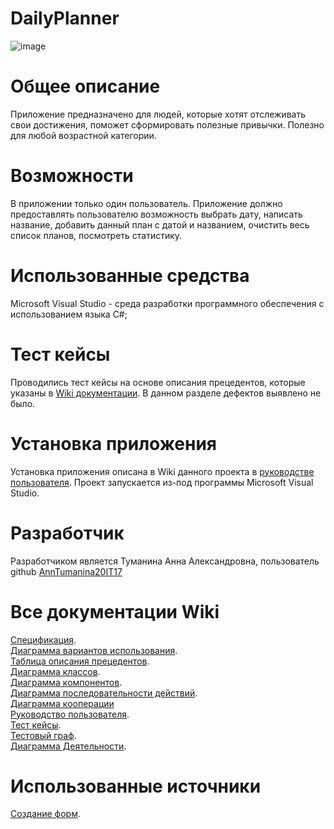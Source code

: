 # **DailyPlanner**  
![image](https://github.com/AnnTumanina/DailyPlanner/assets/98600734/fdaf7bd1-f0ce-4b53-b7c5-441d4e3c1ee2)
# **Общее описание**  
Приложение предназначено для людей, которые хотят отслеживать свои достижения, поможет сформировать полезные привычки. Полезно для любой возрастной категории.  
# **Возможности**  
В приложении только один пользователь. Приложение должно предоставлять пользователю возможность выбрать дату, написать название, добавить данный план с датой и названием, очистить весь список планов, посмотреть статистику.  
# **Использованные средства**  
Microsoft Visual Studio - среда разработки программного обеспечения с использованием языка C#;  
# **Тест кейсы**    
Проводились тест кейсы на основе описания прецедентов, которые указаны в [Wiki документации](https://github.com/AnnTumanina/DailyPlanner/wiki/%231-%D0%A2%D0%B5%D1%85%D0%BD%D0%B8%D1%87%D0%B5%D1%81%D0%BA%D0%BE%D0%B5-%D0%B7%D0%B0%D0%B4%D0%B0%D0%BD%D0%B8%D0%B5). В данном разделе дефектов выявлено не было.  
# **Установка приложения**  
Установка приложения описана в Wiki данного проекта в [руководстве пользователя](https://github.com/AnnTumanina/DailyPlanner/wiki/%239%D0%B1(11)-%D0%A0%D1%83%D0%BA%D0%BE%D0%B2%D0%BE%D0%B4%D1%81%D1%82%D0%B2%D0%BE-%D0%BF%D0%BE%D0%BB%D1%8C%D0%B7%D0%BE%D0%B2%D0%B0%D1%82%D0%B5%D0%BB%D1%8F). Проект запускается из-под программы Microsoft Visual Studio.
# **Разработчик**  
Разработчиком является Туманина Анна Александровна, пользователь github [AnnTumanina20IT17](https://github.com/AnnTumanina)
# **Все документации Wiki**  
[Спецификация](https://github.com/AnnTumanina/DailyPlanner/wiki/%232-%D0%A1%D0%BF%D0%B5%D1%86%D0%B8%D1%84%D0%B8%D0%BA%D0%B0%D1%86%D0%B8%D1%8F).  
[Диаграмма вариантов использования](https://github.com/AnnTumanina/DailyPlanner/wiki/%234-%D0%94%D0%B8%D0%B0%D0%B3%D1%80%D0%B0%D0%BC%D0%BC%D0%B0-%D0%92%D0%B0%D1%80%D0%B8%D0%B0%D0%BD%D1%82%D0%BE%D0%B2-%D0%98c%D0%BF%D0%BE%D0%BB%D1%8C%D0%B7%D0%BE%D0%B2%D0%B0%D0%BD%D0%B8%D1%8F).  
[Таблица описания прецедентов](https://github.com/AnnTumanina/DailyPlanner/wiki/%233-%D0%A2%D0%B0%D0%B1%D0%BB%D0%B8%D1%86%D1%8B-%D0%BE%D0%BF%D0%B8%D1%81%D0%B0%D0%BD%D0%B8%D1%8F-%D0%BF%D1%80%D0%B5%D1%86%D0%B5%D0%BD%D0%B4%D0%B5%D0%BD%D1%82%D0%BE%D0%B2).  
[Диаграмма классов](https://github.com/AnnTumanina/DailyPlanner/wiki/%235-%D0%94%D0%B8%D0%B0%D0%B3%D1%80%D0%B0%D0%BC%D0%BC%D0%B0-%D0%9A%D0%BB%D0%B0%D1%81%D1%81%D0%BE%D0%B2).  
[Диаграмма компонентов](https://github.com/AnnTumanina/DailyPlanner/wiki/%236-%D0%94%D0%B8%D0%B0%D0%B3%D1%80%D0%B0%D0%BC%D0%BC%D0%B0-%D0%9A%D0%BE%D0%BC%D0%BF%D0%BE%D0%BD%D0%B5%D0%BD%D1%82%D0%BE%D0%B2).  
[Диаграмма последовательности действий](https://github.com/AnnTumanina/DailyPlanner/wiki/%237-%D0%94%D0%B8%D0%B0%D0%B3%D1%80%D0%B0%D0%BC%D0%BC%D0%B0-%D0%9F%D0%BE%D1%81%D0%BB%D0%B5%D0%B4%D0%BE%D0%B2%D0%B0%D1%82%D0%B5%D0%BB%D1%8C%D0%BD%D0%BE%D1%81%D1%82%D0%B8-%D0%94%D0%B5%D0%B9%D1%81%D1%82%D0%B2%D0%B8%D0%B9).  
[Диаграмма кооперации](https://github.com/AnnTumanina/DailyPlanner/wiki/%238-%D0%94%D0%B8%D0%B0%D0%B3%D1%80%D0%B0%D0%BC%D0%BC%D0%B0-%D0%BA%D0%BE%D0%BE%D0%BF%D0%B5%D1%80%D0%B0%D1%86%D0%B8%D0%B8)  
[Руководство пользователя](https://github.com/AnnTumanina/DailyPlanner/wiki/%239%D0%B1(11)-%D0%A0%D1%83%D0%BA%D0%BE%D0%B2%D0%BE%D0%B4%D1%81%D1%82%D0%B2%D0%BE-%D0%BF%D0%BE%D0%BB%D1%8C%D0%B7%D0%BE%D0%B2%D0%B0%D1%82%D0%B5%D0%BB%D1%8F).  
[Тест кейсы](https://github.com/AnnTumanina/DailyPlanner/wiki/%239%D0%B0(10)-%D0%A2%D0%B5%D1%81%D1%82-%D0%BA%D0%B5%D0%B9%D1%81%D1%8B).  
[Тестовый граф](https://github.com/AnnTumanina/DailyPlanner/wiki/%239-%D0%A2%D0%B5%D1%81%D1%82%D0%BE%D0%B2%D1%8B%D0%B5-%D0%B3%D1%80%D0%B0%D1%84%D1%8B).  
[Диаграмма Деятельности](https://github.com/AnnTumanina/DailyPlanner/wiki/%239%D0%B3(13)-%D0%94%D0%B8%D0%B0%D0%B3%D1%80%D0%B0%D0%BC%D0%BC%D0%B0-%D0%94%D0%B5%D1%8F%D1%82%D0%B5%D0%BB%D1%8C%D0%BD%D0%BE%D1%81%D1%82%D0%B8).  
# **Использованные источники**  
[Создание форм](https://learn.microsoft.com/ru-ru/visualstudio/ide/create-csharp-winform-visual-studio?sa=X&ved=2ahUKEwjWg5vbyrroAhVXAJ0JHckQBzYQ9QF6BAgEEAI&view=vs-2022).
